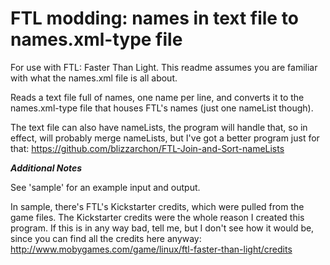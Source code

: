 # FTL modding: names in text file to names.xml-type file
For use with FTL: Faster Than Light. This readme assumes you are familiar with what the names.xml file is all about.

Reads a text file full of names, one name per line, and converts it to the names.xml-type file that houses FTL's names (just one nameList though).

The text file can also have nameLists, the program will handle that, so in effect, will probably merge nameLists, but I've got a better program just for that: https://github.com/blizzarchon/FTL-Join-and-Sort-nameLists

***Additional Notes***

See 'sample' for an example input and output.

In sample, there's FTL's Kickstarter credits, which were pulled from the game files. The Kickstarter credits were the whole reason I created this program. If this is in any way bad, tell me, but I don't see how it would be, since you can find all the credits here anyway: http://www.mobygames.com/game/linux/ftl-faster-than-light/credits
